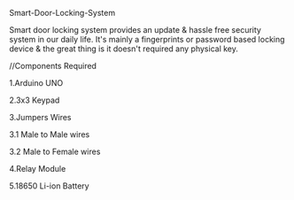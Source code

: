 Smart-Door-Locking-System



Smart door locking system provides an update & hassle free security system in our daily life. It's mainly a fingerprints or password based locking device & the great thing is it doesn't required any physical key.

//Components Required

1.Arduino UNO

2.3x3 Keypad

3.Jumpers Wires

3.1 Male to Male wires

3.2 Male to Female wires

4.Relay Module

5.18650 Li-ion Battery
